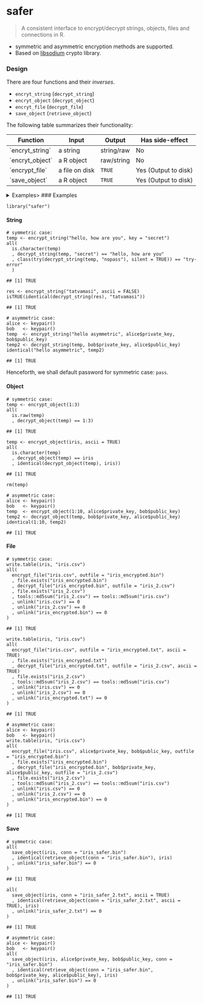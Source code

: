 safer
=============

> A consistent interface to encrypt/decrypt strings, objects, files and connections in R. 

- symmetric and asymmetric encryption methods are supported.
- Based on [libsodium](https://doc.libsodium.org/) crypto library.

### Design

There are four functions and their *inverses*.

-   `encryt_string` (`decrypt_string`)
-   `encryt_object` (`decrypt_object`)
-   `encryt_file` (`decrypt_file`)
-   `save_object` (`retrieve_object`)

The following table summarizes their functionality:

<table>
<thead>
<tr class="header">
<th>
Function
</th>
<th>
Input
</th>
<th>
Output
</th>
<th>
Has side-effect
</th>
</tr>
</thead>
<tbody>
<tr class="odd">
<td>
`encryt_string`
</td>
<td>
a string
</td>
<td>
string/raw
</td>
<td>
No
</td>
</tr>
<tr class="even">
<td>
`encryt_object`
</td>
<td>
a R object
</td>
<td>
raw/string
</td>
<td>
No
</td>
</tr>
<tr class="odd">
<td>
`encrypt_file`
</td>
<td>
a file on disk
</td>
<td>
<code>TRUE</code>
</td>
<td>
Yes (Output to disk)
</td>
</tr>
<tr class="even">
<td>
`save_object`
</td>
<td>
a R object
</td>
<td>
<code>TRUE</code>
</td>
<td>
Yes (Output to disk)
</td>
</tr>
</tbody>
</table>

<details>
<summary>Examples>
### Examples

    library("safer")

#### String

    # symmetric case:
    temp <- encrypt_string("hello, how are you", key = "secret")
    all(
      is.character(temp)
      , decrypt_string(temp, "secret") == "hello, how are you"
      , class(try(decrypt_string(temp, "nopass"), silent = TRUE)) == "try-error"
      )

    ## [1] TRUE
    
    res <- encrypt_string("tatvamasi", ascii = FALSE)
    isTRUE(identical(decrypt_string(res), "tatvamasi"))
    
    ## [1] TRUE
    
    # asymmetric case:
    alice <- keypair()
    bob   <- keypair()
    temp  <- encrypt_string("hello asymmetric", alice$private_key, bob$public_key)
    temp2 <- decrypt_string(temp, bob$private_key, alice$public_key)
    identical("hello asymmetric", temp2)

    ## [1] TRUE

Henceforth, we shall default password for symmetric case: `pass`.

#### Object

    # symmetric case:
    temp <- encrypt_object(1:3)
    all(
      is.raw(temp)
      , decrypt_object(temp) == 1:3)

    ## [1] TRUE

    temp <- encrypt_object(iris, ascii = TRUE)
    all(
      is.character(temp)
      , decrypt_object(temp) == iris
      , identical(decrypt_object(temp), iris))

    ## [1] TRUE

    rm(temp)

    # asymmetric case:
    alice <- keypair()
    bob   <- keypair()
    temp  <- encrypt_object(1:10, alice$private_key, bob$public_key)
    temp2 <- decrypt_object(temp, bob$private_key, alice$public_key)
    identical(1:10, temp2)

    ## [1] TRUE

#### File

    # symmetric case:
    write.table(iris, "iris.csv")
    all(
      encrypt_file("iris.csv", outfile = "iris_encrypted.bin")
      , file.exists("iris_encrypted.bin")
      , decrypt_file("iris_encrypted.bin", outfile = "iris_2.csv")
      , file.exists("iris_2.csv")
      , tools::md5sum("iris_2.csv") == tools::md5sum("iris.csv")
      , unlink("iris.csv") == 0
      , unlink("iris_2.csv") == 0
      , unlink("iris_encrypted.bin") == 0
    )

    ## [1] TRUE

    write.table(iris, "iris.csv")
    all(
      encrypt_file("iris.csv", outfile = "iris_encrypted.txt", ascii = TRUE)
      , file.exists("iris_encrypted.txt")
      , decrypt_file("iris_encrypted.txt", outfile = "iris_2.csv", ascii = TRUE)
      , file.exists("iris_2.csv")
      , tools::md5sum("iris_2.csv") == tools::md5sum("iris.csv")
      , unlink("iris.csv") == 0
      , unlink("iris_2.csv") == 0
      , unlink("iris_encrypted.txt") == 0
    )

    ## [1] TRUE

    # asymmetric case:
    alice <- keypair()
    bob   <- keypair()
    write.table(iris, "iris.csv")
    all(
      encrypt_file("iris.csv", alice$private_key, bob$public_key, outfile = "iris_encrypted.bin")
      , file.exists("iris_encrypted.bin")
      , decrypt_file("iris_encrypted.bin", bob$private_key, alice$public_key, outfile = "iris_2.csv")
      , file.exists("iris_2.csv")
      , tools::md5sum("iris_2.csv") == tools::md5sum("iris.csv")
      , unlink("iris.csv") == 0
      , unlink("iris_2.csv") == 0
      , unlink("iris_encrypted.bin") == 0
    )

    ## [1] TRUE

#### Save

    # symmetric case:
    all(
      save_object(iris, conn = "iris_safer.bin")
      , identical(retrieve_object(conn = "iris_safer.bin"), iris)
      , unlink("iris_safer.bin") == 0
    )

    ## [1] TRUE

    all(
      save_object(iris, conn = "iris_safer_2.txt", ascii = TRUE)
      , identical(retrieve_object(conn = "iris_safer_2.txt", ascii = TRUE), iris)
      , unlink("iris_safer_2.txt") == 0
    )

    ## [1] TRUE

    # asymmetric case:
    alice <- keypair()
    bob   <- keypair()
    all(
      save_object(iris, alice$private_key, bob$public_key, conn = "iris_safer.bin")
      , identical(retrieve_object(conn = "iris_safer.bin", bob$private_key, alice$public_key), iris)
      , unlink("iris_safer.bin") == 0
    )

    ## [1] TRUE
</details>
